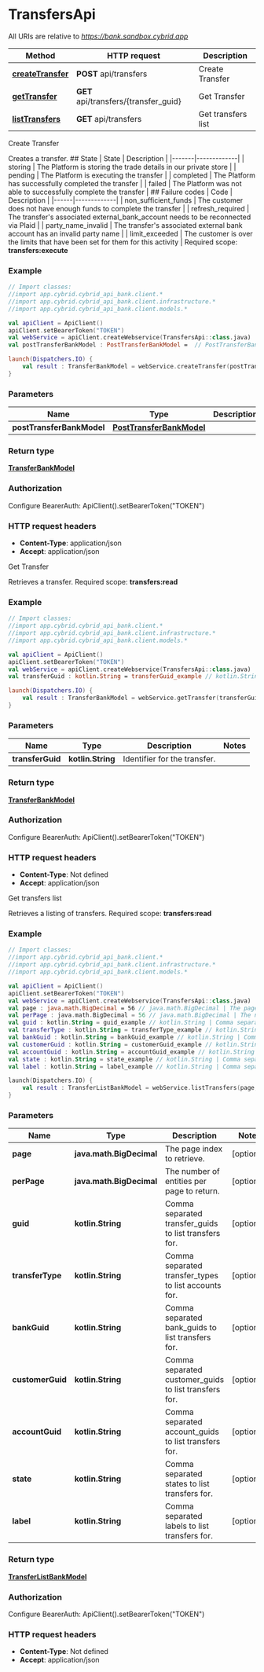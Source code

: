 # TransfersApi

All URIs are relative to *https://bank.sandbox.cybrid.app*

Method | HTTP request | Description
------------- | ------------- | -------------
[**createTransfer**](TransfersApi.md#createTransfer) | **POST** api/transfers | Create Transfer
[**getTransfer**](TransfersApi.md#getTransfer) | **GET** api/transfers/{transfer_guid} | Get Transfer
[**listTransfers**](TransfersApi.md#listTransfers) | **GET** api/transfers | Get transfers list



Create Transfer

Creates a transfer.  ## State  | State | Description | |-------|-------------| | storing | The Platform is storing the trade details in our private store | | pending | The Platform is executing the transfer | | completed | The Platform has successfully completed the transfer | | failed | The Platform was not able to successfully complete the transfer |  ## Failure codes  | Code | Description | |------|-------------| | non_sufficient_funds | The customer does not have enough funds to complete the transfer | | refresh_required | The transfer&#39;s associated external_bank_account needs to be reconnected via Plaid | | party_name_invalid | The transfer&#39;s associated external bank account has an invalid party name | | limit_exceeded | The customer is over the limits that have been set for them for this activity |    Required scope: **transfers:execute**

### Example
```kotlin
// Import classes:
//import app.cybrid.cybrid_api_bank.client.*
//import app.cybrid.cybrid_api_bank.client.infrastructure.*
//import app.cybrid.cybrid_api_bank.client.models.*

val apiClient = ApiClient()
apiClient.setBearerToken("TOKEN")
val webService = apiClient.createWebservice(TransfersApi::class.java)
val postTransferBankModel : PostTransferBankModel =  // PostTransferBankModel | 

launch(Dispatchers.IO) {
    val result : TransferBankModel = webService.createTransfer(postTransferBankModel)
}
```

### Parameters

Name | Type | Description  | Notes
------------- | ------------- | ------------- | -------------
 **postTransferBankModel** | [**PostTransferBankModel**](PostTransferBankModel.md)|  |

### Return type

[**TransferBankModel**](TransferBankModel.md)

### Authorization


Configure BearerAuth:
    ApiClient().setBearerToken("TOKEN")

### HTTP request headers

 - **Content-Type**: application/json
 - **Accept**: application/json


Get Transfer

Retrieves a transfer.  Required scope: **transfers:read**

### Example
```kotlin
// Import classes:
//import app.cybrid.cybrid_api_bank.client.*
//import app.cybrid.cybrid_api_bank.client.infrastructure.*
//import app.cybrid.cybrid_api_bank.client.models.*

val apiClient = ApiClient()
apiClient.setBearerToken("TOKEN")
val webService = apiClient.createWebservice(TransfersApi::class.java)
val transferGuid : kotlin.String = transferGuid_example // kotlin.String | Identifier for the transfer.

launch(Dispatchers.IO) {
    val result : TransferBankModel = webService.getTransfer(transferGuid)
}
```

### Parameters

Name | Type | Description  | Notes
------------- | ------------- | ------------- | -------------
 **transferGuid** | **kotlin.String**| Identifier for the transfer. |

### Return type

[**TransferBankModel**](TransferBankModel.md)

### Authorization


Configure BearerAuth:
    ApiClient().setBearerToken("TOKEN")

### HTTP request headers

 - **Content-Type**: Not defined
 - **Accept**: application/json


Get transfers list

Retrieves a listing of transfers.  Required scope: **transfers:read**

### Example
```kotlin
// Import classes:
//import app.cybrid.cybrid_api_bank.client.*
//import app.cybrid.cybrid_api_bank.client.infrastructure.*
//import app.cybrid.cybrid_api_bank.client.models.*

val apiClient = ApiClient()
apiClient.setBearerToken("TOKEN")
val webService = apiClient.createWebservice(TransfersApi::class.java)
val page : java.math.BigDecimal = 56 // java.math.BigDecimal | The page index to retrieve.
val perPage : java.math.BigDecimal = 56 // java.math.BigDecimal | The number of entities per page to return.
val guid : kotlin.String = guid_example // kotlin.String | Comma separated transfer_guids to list transfers for.
val transferType : kotlin.String = transferType_example // kotlin.String | Comma separated transfer_types to list accounts for.
val bankGuid : kotlin.String = bankGuid_example // kotlin.String | Comma separated bank_guids to list transfers for.
val customerGuid : kotlin.String = customerGuid_example // kotlin.String | Comma separated customer_guids to list transfers for.
val accountGuid : kotlin.String = accountGuid_example // kotlin.String | Comma separated account_guids to list transfers for.
val state : kotlin.String = state_example // kotlin.String | Comma separated states to list transfers for.
val label : kotlin.String = label_example // kotlin.String | Comma separated labels to list transfers for.

launch(Dispatchers.IO) {
    val result : TransferListBankModel = webService.listTransfers(page, perPage, guid, transferType, bankGuid, customerGuid, accountGuid, state, label)
}
```

### Parameters

Name | Type | Description  | Notes
------------- | ------------- | ------------- | -------------
 **page** | **java.math.BigDecimal**| The page index to retrieve. | [optional]
 **perPage** | **java.math.BigDecimal**| The number of entities per page to return. | [optional]
 **guid** | **kotlin.String**| Comma separated transfer_guids to list transfers for. | [optional]
 **transferType** | **kotlin.String**| Comma separated transfer_types to list accounts for. | [optional]
 **bankGuid** | **kotlin.String**| Comma separated bank_guids to list transfers for. | [optional]
 **customerGuid** | **kotlin.String**| Comma separated customer_guids to list transfers for. | [optional]
 **accountGuid** | **kotlin.String**| Comma separated account_guids to list transfers for. | [optional]
 **state** | **kotlin.String**| Comma separated states to list transfers for. | [optional]
 **label** | **kotlin.String**| Comma separated labels to list transfers for. | [optional]

### Return type

[**TransferListBankModel**](TransferListBankModel.md)

### Authorization


Configure BearerAuth:
    ApiClient().setBearerToken("TOKEN")

### HTTP request headers

 - **Content-Type**: Not defined
 - **Accept**: application/json

